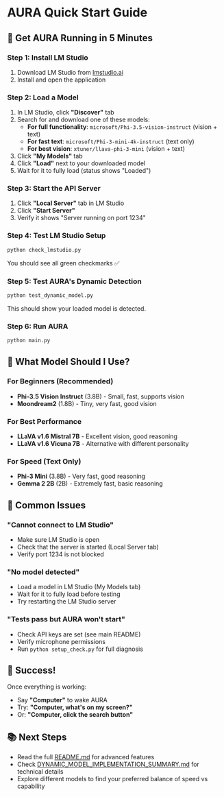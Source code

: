 # AURA Quick Start Guide

## 🚀 Get AURA Running in 5 Minutes

### Step 1: Install LM Studio

1. Download LM Studio from [lmstudio.ai](https://lmstudio.ai)
2. Install and open the application

### Step 2: Load a Model

1. In LM Studio, click **"Discover"** tab
2. Search for and download one of these models:
   - **For full functionality**: `microsoft/Phi-3.5-vision-instruct` (vision + text)
   - **For fast text**: `microsoft/Phi-3-mini-4k-instruct` (text only)
   - **For best vision**: `xtuner/llava-phi-3-mini` (vision + text)
3. Click **"My Models"** tab
4. Click **"Load"** next to your downloaded model
5. Wait for it to fully load (status shows "Loaded")

### Step 3: Start the API Server

1. Click **"Local Server"** tab in LM Studio
2. Click **"Start Server"**
3. Verify it shows "Server running on port 1234"

### Step 4: Test LM Studio Setup

```bash
python check_lmstudio.py
```

You should see all green checkmarks ✅

### Step 5: Test AURA's Dynamic Detection

```bash
python test_dynamic_model.py
```

This should show your loaded model is detected.

### Step 6: Run AURA

```bash
python main.py
```

## 🎯 What Model Should I Use?

### For Beginners (Recommended)

- **Phi-3.5 Vision Instruct** (3.8B) - Small, fast, supports vision
- **Moondream2** (1.8B) - Tiny, very fast, good vision

### For Best Performance

- **LLaVA v1.6 Mistral 7B** - Excellent vision, good reasoning
- **LLaVA v1.6 Vicuna 7B** - Alternative with different personality

### For Speed (Text Only)

- **Phi-3 Mini** (3.8B) - Very fast, good reasoning
- **Gemma 2 2B** (2B) - Extremely fast, basic reasoning

## 🔧 Common Issues

### "Cannot connect to LM Studio"

- Make sure LM Studio is open
- Check that the server is started (Local Server tab)
- Verify port 1234 is not blocked

### "No model detected"

- Load a model in LM Studio (My Models tab)
- Wait for it to fully load before testing
- Try restarting the LM Studio server

### "Tests pass but AURA won't start"

- Check API keys are set (see main README)
- Verify microphone permissions
- Run `python setup_check.py` for full diagnosis

## 🎉 Success!

Once everything is working:

- Say **"Computer"** to wake AURA
- Try: **"Computer, what's on my screen?"**
- Or: **"Computer, click the search button"**

## 📚 Next Steps

- Read the full [README.md](README.md) for advanced features
- Check [DYNAMIC_MODEL_IMPLEMENTATION_SUMMARY.md](DYNAMIC_MODEL_IMPLEMENTATION_SUMMARY.md) for technical details
- Explore different models to find your preferred balance of speed vs capability
